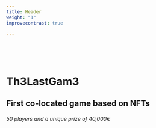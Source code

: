 ```yaml
---
title: Header
weight: "1"
improvecontrast: true

---
```

&nbsp;

&nbsp;
&nbsp;
&nbsp;
&nbsp;

# Th3LastGam3






## First co-located game based on NFTs



###### 50 players and a unique prize of 40,000€